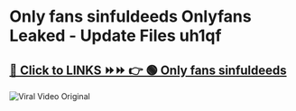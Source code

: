 
 # Only fans sinfuldeeds Onlyfans Leaked - Update Files uh1qf

## <h2><a href="https://clipsfans.com/Only_fans_sinfuldeeds&ref=git">🔗 Click to LINKS ⏩⏩ 👉 🟢 Only fans sinfuldeeds </a></h2>

<a href="https://clipsfans.com/Only_fans_sinfuldeeds&ref=git" rel="nofollow" data-target="animated-image.originalLink"><img src="https://i.ibb.co.com/xMMVF88/686577567.gif" alt="Viral Video Original" style="max-width: 100%; display: inline-block;" data-target="animated-image.originalImage"></a>

